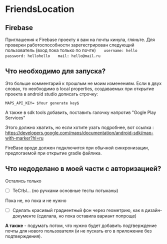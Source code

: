 # FriendsLocation

## Firebase

Приглашения к Firebase проекту я вам на почты кинула, гляньте.
Для проверки работоспособности зарегестрирован следующий пользователь (вход пока только по почте)
```   username: hello```
```   password: hellohello```
```   mail: hello@mail.ru```

## Что необходимо для запуска?
Это больше комментарий к прошлым не моим изменениям. Если в двух словах, то необходимо в local properties, создаваемых при открытие проекта в android studio дописать строчку:

```MAPS_API_KEY= $Your generate key$```

А также в sdk tools добавить, поставить галочку напротив "Gogle Play Services"

Этого должно хватить, но если хотите узать подробнее, вот ссылка : https://developers.google.com/maps/documentation/android-sdk/map-with-marker?hl=ru

FireBase вроде должен подключится при обычной синхронизации, предлогаемой при открытие gradle файлика.

## Что недоделано в моей части с авторизацией?

Остались только

- [ ]  ТеСтЫ... (но ручками основные тесты потыканы)

Пока не, но пока и не нужно 

- [ ]  Сделать красивый градиентный фон через геометрию, как в дизайн-документе (сделала, но пока оставила вариант попроще)

**А также** - подумать потом, что нужно будет добавить подтверждение почты для нового пользователя (и не пускать его в приложение без подтверждения).
